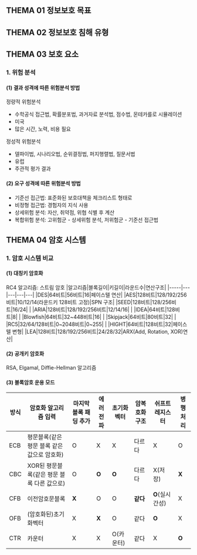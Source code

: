 ## **THEMA 01 정보보호 목표**



## **THEMA 02 정보보호 침해 유형**



## **THEMA 03 보호 요소**

### 1. 위험 분석

#### (1) 결과 성격에 따른 위험분석 방법
정량적 위험분석
- 수학공식 접근법, 확률분포법, 과거자료 분석법, 점수법, 몬테카를로 시뮬레이션
- 미국
- 많은 시간, 노력, 비용 필요

정성적 위험분석
- 델파이법, 시나리오법, 순위결정법, 퍼지행렬법, 질문서법
- 유럽
- 주관적 평가 결과

#### (2) 요구 성격에 따른 위험분석 방법
- 기준선 접근법: 표준화된 보호대책을 체크리스트 형태로
- 비정형 접근법: 경험자의 지식 사용
- 상세위험 분석: 자산, 취약점, 위협 식별 후 계산
- 복합위험 분석: 고위험군 - 상세위험 분석, 저위험군 - 기준선 접근법



## **THEMA 04 암호 시스템**

### 1. 암호 시스템 비교
#### (1) 대칭키 암호화
RC4 알고리즘: 스트림 암호
|알고리즘|블록길이|키길이|라운드수|연산구조|
|-----|---|---|---|---|
|DES|64비트|56비트|16|페이스텔 연산|
|AES|128비트|128/192/256비트|10/12/14(라운드키 128비트 고정)|SPN 구조|
|SEED|128비트|128/256비트|16/24| |
|ARIA|128비트|128/192/256비트|12/14/16| |
|IDEA|64비트|128비트|8| |
|Blowfish|64비트|32~448비트|16| |
|Skipjack|64비트|80비트|32| |
|RC5|32/64/128비트|0~2048비트|0~255| |
|HIGHT|64비트|128비트|32|페이스텔 변형|
|LEA|128비트|128/192/256비트|24/28/32|ARX(Add, Rotation, XOR)연산|

#### (2) 공개키 암호화
RSA, Elgamal, Diffie-Hellman 알고리즘


#### (3) 블록암호 운용 모드
|방식|암호화 알고리즘 입력|마지막 블록 패딩 추가|에러전파|초기화벡터|암복호화 구조|쉬프트레지스터|병행처리|
|-----|---|---|---|---|---|---|---|
|ECB|평문블록(같은 평문 블록 같은 값으로 암호화)|O|X|X|다르다|X|O|
|CBC|XOR된 평문블록(같은 평문 블록 다른 값으로)|O|**O**|**O**|다르다|X(저장)|**X**|
|CFB|이전암호문블록|**X**|O|O|**같다**|**O**(실시간성)|X|
|OFB|(암호화된)초기화벡터|X|**X**|O|같다|**O**|X|
|CTR|카운터|X|X|O(카운터)|같다|X|**O**|